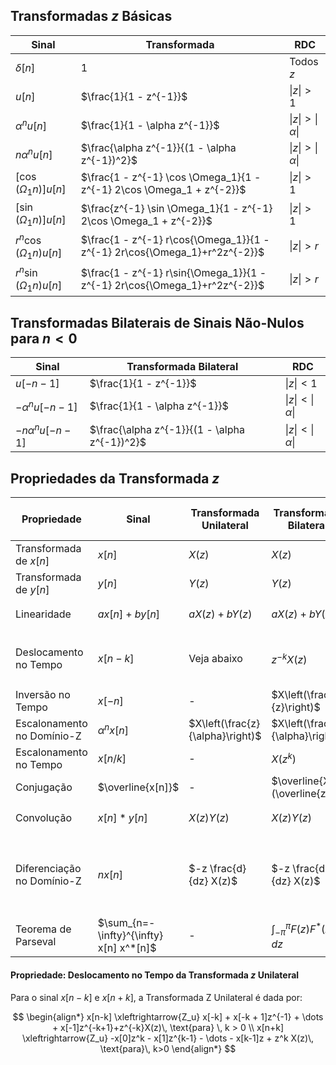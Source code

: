 ## Transformadas $z$ Básicas

| Sinal                       | Transformada                                                               | RDC                  |
| --------------------------- | -------------------------------------------------------------------------- | -------------------- |
| $\delta[n]$                 | $1$                                                                        | Todos $z$            |
| $u[n]$                      | $\frac{1}{1 - z^{-1}}$                                                     | $\|z\| > 1$          |
| $\alpha^n u[n]$             | $\frac{1}{1 - \alpha z^{-1}}$                                              | $\|z\| > \|\alpha\|$ |
| $n \alpha^n u[n]$           | $\frac{\alpha z^{-1}}{(1 - \alpha z^{-1})^2}$                              | $\|z\| > \|\alpha\|$ |
| $[\cos{(\Omega_1 n)}] u[n]$ | $\frac{1 - z^{-1} \cos \Omega_1}{1 - z^{-1} 2\cos \Omega_1 + z^{-2}}$      | $\|z\| > 1$          |
| $[\sin(\Omega_1 n)] u[n]$   | $\frac{z^{-1} \sin \Omega_1}{1 - z^{-1} 2\cos \Omega_1 + z^{-2}}$          | $\|z\| > 1$          |
| $r^n \cos(\Omega_1 n) u[n]$ | $\frac{1 - z^{-1} r\cos{\Omega_1}}{1 - z^{-1} 2r\cos{\Omega_1}+r^2z^{-2}}$ | $\|z\| > r$          |
| $r^n \sin(\Omega_1 n) u[n]$ | $\frac{1 - z^{-1} r\sin{\Omega_1}}{1 - z^{-1} 2r\cos{\Omega_1}+r^2z^{-2}}$ | $\|z\| > r$          |

## Transformadas Bilaterais de Sinais Não-Nulos para $n < 0$

| **Sinal**             | **Transformada Bilateral**                    | **RDC**              |
| --------------------- | --------------------------------------------- | -------------------- |
| $u[-n-1]$             | $\frac{1}{1 - z^{-1}}$                        | $\|z\| < 1$          |
| $-\alpha^{n}u[-n-1]$  | $\frac{1}{1 - \alpha z^{-1}}$                 | $\|z\| < \|\alpha\|$ |
| $-n\alpha^{n}u[-n-1]$ | $\frac{\alpha z^{-1}}{(1 - \alpha z^{-1})^2}$ | $\|z\| < \|\alpha\|$ |

## Propriedades da Transformada $z$

| Propriedade                | Sinal                                   | Transformada Unilateral          | Transformada Bilateral                | Região de Convergência (RDC)                                        |
| -------------------------- | --------------------------------------- | -------------------------------- | ------------------------------------- | ------------------------------------------------------------------- |
| Transformada de $x[n]$     | $x[n]$                                  | $X(z)$                           | $X(z)$                                | $R_x$                                                               |
| Transformada de $y[n]$     | $y[n]$                                  | $Y(z)$                           | $Y(z)$                                | $R_y$                                                               |
| Linearidade                | $ax[n] + by[n]$                         | $aX(z) + bY(z)$                  | $aX(z) + bY(z)$                       | No mínimo $R_x \cap R_y$                                            |
| Deslocamento no Tempo      | $x[n-k]$                                | Veja abaixo                      | $z^{-k} X(z)$                         | $R_x$, com exceção, possivelmente, de $\|z\| = 0, \infty$           |
| Inversão no Tempo          | $x[-n]$                                 | -                                | $X\left(\frac{1}{z}\right)$           | $\frac{1}{R_x}$                                                     |
| Escalonamento no Domínio-Z | $\alpha^n x[n]$                         | $X\left(\frac{z}{\alpha}\right)$ | $X\left(\frac{z}{\alpha}\right)$      | $\|\alpha\| R_x$                                                    |
| Escalonamento no Tempo     | $x[n/k]$                                | -                                | $X(z^k)$                              | $\text{ROC}^{1/k}$                                                  |
| Conjugação                 | $\overline{x[n]}$                       | -                                | $\overline{X}(\overline{z})$          | $R_x$                                                               |
| Convolução                 | $x[n] * y[n]$                           | $X(z) Y(z)$                      | $X(z) Y(z)$                           | No mínimo $R_x \cap R_y$                                            |
| Diferenciação no Domínio-Z | $nx[n]$                                 | $-z \frac{d}{dz} X(z)$           | $-z \frac{d}{dz} X(z)$                | $R_x$, com exceção, possivelmente, da adição ou exclusão de $z = 0$ |
| Teorema de Parseval        | $\sum_{n=-\infty}^{\infty} x[n] x^*[n]$ | -                                | $\int_{-\pi}^{\pi} F(z) F^*(z) \, dz$ | $R_x$                                                               |

#### Propriedade: Deslocamento no Tempo da Transformada $z$ Unilateral

Para o sinal $x[n-k]$ e $x[n+k]$, a Transformada Z Unilateral é dada por:

$$
\begin{align*}
x[n-k] \xleftrightarrow{Z_u} x[-k] + x[-k + 1]z^{-1} + \dots + x[-1]z^{-k+1}+z^{-k}X(z)\, \text{para} \, k > 0 \\
x[n+k] \xleftrightarrow{Z_u} -x[0]z^k - x[1]z^{k-1} - \dots - x[k-1]z + z^k X(z)\, \text{para}\, k>0
\end{align*}
$$
